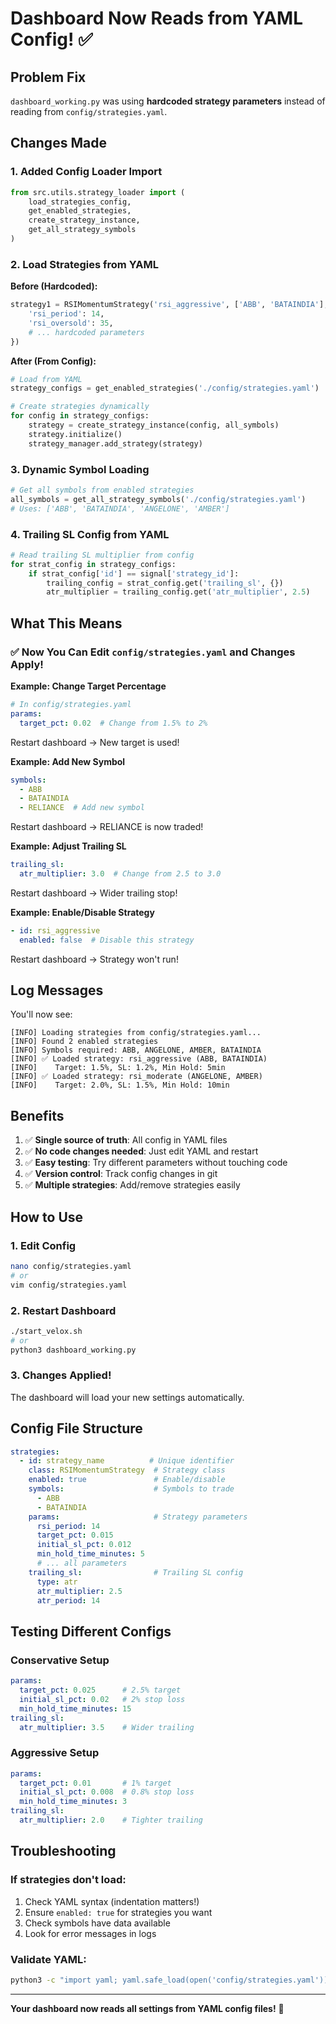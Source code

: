 # Dashboard Now Reads from YAML Config! ✅

## Problem Fix
`dashboard_working.py` was using **hardcoded strategy parameters** instead of reading from `config/strategies.yaml`.

## Changes Made

### 1. Added Config Loader Import
```python
from src.utils.strategy_loader import (
    load_strategies_config,
    get_enabled_strategies,
    create_strategy_instance,
    get_all_strategy_symbols
)
```

### 2. Load Strategies from YAML
**Before (Hardcoded):**
```python
strategy1 = RSIMomentumStrategy('rsi_aggressive', ['ABB', 'BATAINDIA'], {
    'rsi_period': 14,
    'rsi_oversold': 35,
    # ... hardcoded parameters
})
```

**After (From Config):**
```python
# Load from YAML
strategy_configs = get_enabled_strategies('./config/strategies.yaml')

# Create strategies dynamically
for config in strategy_configs:
    strategy = create_strategy_instance(config, all_symbols)
    strategy.initialize()
    strategy_manager.add_strategy(strategy)
```

### 3. Dynamic Symbol Loading
```python
# Get all symbols from enabled strategies
all_symbols = get_all_strategy_symbols('./config/strategies.yaml')
# Uses: ['ABB', 'BATAINDIA', 'ANGELONE', 'AMBER']
```

### 4. Trailing SL Config from YAML
```python
# Read trailing SL multiplier from config
for strat_config in strategy_configs:
    if strat_config['id'] == signal['strategy_id']:
        trailing_config = strat_config.get('trailing_sl', {})
        atr_multiplier = trailing_config.get('atr_multiplier', 2.5)
```

## What This Means

### ✅ Now You Can Edit `config/strategies.yaml` and Changes Apply!

**Example: Change Target Percentage**
```yaml
# In config/strategies.yaml
params:
  target_pct: 0.02  # Change from 1.5% to 2%
```
Restart dashboard → New target is used!

**Example: Add New Symbol**
```yaml
symbols:
  - ABB
  - BATAINDIA
  - RELIANCE  # Add new symbol
```
Restart dashboard → RELIANCE is now traded!

**Example: Adjust Trailing SL**
```yaml
trailing_sl:
  atr_multiplier: 3.0  # Change from 2.5 to 3.0
```
Restart dashboard → Wider trailing stop!

**Example: Enable/Disable Strategy**
```yaml
- id: rsi_aggressive
  enabled: false  # Disable this strategy
```
Restart dashboard → Strategy won't run!

## Log Messages

You'll now see:
```
[INFO] Loading strategies from config/strategies.yaml...
[INFO] Found 2 enabled strategies
[INFO] Symbols required: ABB, ANGELONE, AMBER, BATAINDIA
[INFO] ✅ Loaded strategy: rsi_aggressive (ABB, BATAINDIA)
[INFO]    Target: 1.5%, SL: 1.2%, Min Hold: 5min
[INFO] ✅ Loaded strategy: rsi_moderate (ANGELONE, AMBER)
[INFO]    Target: 2.0%, SL: 1.5%, Min Hold: 10min
```

## Benefits

1. ✅ **Single source of truth**: All config in YAML files
2. ✅ **No code changes needed**: Just edit YAML and restart
3. ✅ **Easy testing**: Try different parameters without touching code
4. ✅ **Version control**: Track config changes in git
5. ✅ **Multiple strategies**: Add/remove strategies easily

## How to Use

### 1. Edit Config
```bash
nano config/strategies.yaml
# or
vim config/strategies.yaml
```

### 2. Restart Dashboard
```bash
./start_velox.sh
# or
python3 dashboard_working.py
```

### 3. Changes Applied!
The dashboard will load your new settings automatically.

## Config File Structure

```yaml
strategies:
  - id: strategy_name          # Unique identifier
    class: RSIMomentumStrategy  # Strategy class
    enabled: true               # Enable/disable
    symbols:                    # Symbols to trade
      - ABB
      - BATAINDIA
    params:                     # Strategy parameters
      rsi_period: 14
      target_pct: 0.015
      initial_sl_pct: 0.012
      min_hold_time_minutes: 5
      # ... all parameters
    trailing_sl:                # Trailing SL config
      type: atr
      atr_multiplier: 2.5
      atr_period: 14
```

## Testing Different Configs

### Conservative Setup
```yaml
params:
  target_pct: 0.025      # 2.5% target
  initial_sl_pct: 0.02   # 2% stop loss
  min_hold_time_minutes: 15
trailing_sl:
  atr_multiplier: 3.5    # Wider trailing
```

### Aggressive Setup
```yaml
params:
  target_pct: 0.01       # 1% target
  initial_sl_pct: 0.008  # 0.8% stop loss
  min_hold_time_minutes: 3
trailing_sl:
  atr_multiplier: 2.0    # Tighter trailing
```

## Troubleshooting

### If strategies don't load:
1. Check YAML syntax (indentation matters!)
2. Ensure `enabled: true` for strategies you want
3. Check symbols have data available
4. Look for error messages in logs

### Validate YAML:
```bash
python3 -c "import yaml; yaml.safe_load(open('config/strategies.yaml'))"
```

---

**Your dashboard now reads all settings from YAML config files!** 🎉

